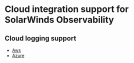 # Cloud integration support for SolarWinds Observability

## Cloud logging support 
- [Aws](aws/logs/README.md)
- [Azure](azure/logs/README.md)
